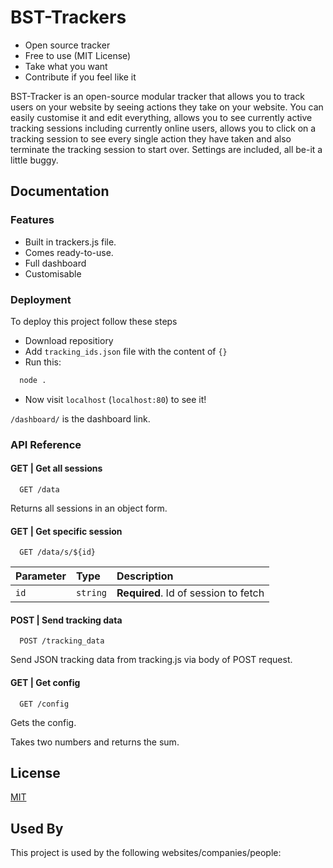 # BST-Trackers

- Open source tracker
- Free to use (MIT License)
- Take what you want
- Contribute if you feel like it

BST-Tracker is an open-source modular tracker that allows you to track users on your website by seeing actions they take on your website. You can easily customise it and edit everything, allows you to see currently active tracking sessions including currently online users, allows you to click on a tracking session to see every single action they have taken and also terminate the tracking session to start over. Settings are included, all be-it a little buggy.

## Documentation

### Features

- Built in trackers.js file.
- Comes ready-to-use.
- Full dashboard
- Customisable


### Deployment

To deploy this project follow these steps

- Download repositiory
- Add `tracking_ids.json` file with the content of `{}`
- Run this: 
```bash
  node .
```
- Now visit `localhost` (`localhost:80`) to see it!

`/dashboard/` is the dashboard link.


### API Reference

#### **GET** | Get all sessions

```http
  GET /data
```

Returns all sessions in an object form.

#### **GET** | Get specific session

```http
  GET /data/s/${id}
```

| Parameter | Type     | Description                       |
| :-------- | :------- | :-------------------------------- |
| `id`      | `string` | **Required**. Id of session to fetch |

#### **POST** | Send tracking data

```http
  POST /tracking_data
```
Send JSON tracking data from tracking.js via body of POST request.

#### **GET** | Get config

```http
  GET /config
```

Gets the config.

Takes two numbers and returns the sum.


## License

[MIT](https://choosealicense.com/licenses/mit/)


## Used By

This project is used by the following websites/companies/people: